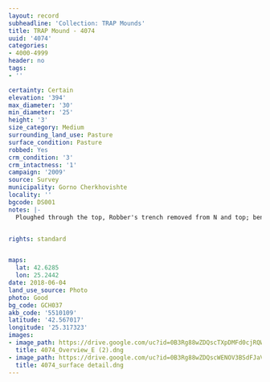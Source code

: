 ```yaml
---
layout: record
subheadline: 'Collection: TRAP Mounds'
title: TRAP Mound - 4074
uuid: '4074'
categories:
- 4000-4999
header: no
tags:
- ''

certainty: Certain
elevation: '394'
max_diameter: '30'
min_diameter: '25'
height: '3'
size_category: Medium
surrounding_land_use: Pasture
surface_condition: Pasture
robbed: Yes
crm_condition: '3'
crm_intactness: '1'
campaign: '2009'
source: Survey
municipality: Gorno Cherkhovishte
locality: ''
bgcode: DS001
notes: |-
  Ploughed through the top, Robber's trench removed from N and top; benchmark GT596.


rights: standard


maps:
  lat: 42.6285
  lon: 25.2442
date: 2018-06-04
land_use_source: Photo
photo: Good
bg_code: GCH037
akb_code: '5510109'
latitude: '42.567017'
longitude: '25.317323'
images:
- image_path: https://drive.google.com/uc?id=0B3Rg88wZDQscTXpDMFd0cjRQWGM
  title: 4074_Overview_E (2).dng
- image_path: https://drive.google.com/uc?id=0B3Rg88wZDQscWENOV3BSdFJaVHM
  title: 4074_surface detail.dng
---
```

